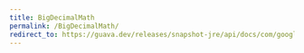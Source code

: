 ```yaml
---
title: BigDecimalMath
permalink: /BigDecimalMath/
redirect_to: https://guava.dev/releases/snapshot-jre/api/docs/com/google/common/math/BigDecimalMath.html
---
```

